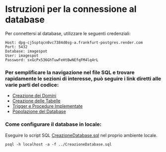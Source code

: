 # Istruzioni per la connessione al database
Per connettersi al database, utilizzare le seguenti credenziali:
```
Host: dpg-cj5sptqcn0vc7384d0sg-a.frankfurt-postgres.render.com
Port: 5432
Database: imagespot
User: imagespot
Password: sxGcPx536GhTuwFeHtBwNEfqFM4lq4rL
```

### Per semplificare la navigazione nel file SQL e trovare rapidamente le sezioni di interesse, può seguire i link diretti alle varie parti del codice:

- [Creazione dei Domini](https://github.com/Gabriele-Maione/imagespot/blob/master/BD/scripts/CreazioneDatabase.sql#L3)
- [Creazione delle Tabelle](https://github.com/Gabriele-Maione/imagespot/blob/master/BD/scripts/CreazioneDatabase.sql#L14)
- [Trigger e Procedure Implementate](https://github.com/Gabriele-Maione/imagespot/blob/master/BD/scripts/CreazioneDatabase.sql#L190)
- [Popolazione del Database](https://github.com/Gabriele-Maione/imagespot/blob/master/BD/scripts/CreazioneDatabase.sql#L368)

### Come configurare il database in locale:

Eseguire lo script SQL [CreazioneDatabase.sql](https://github.com/Gabriele-Maione/imagespot/blob/master/BD/scripts/CreazioneDatabase.sql) nel proprio ambiente locale.
```
psql -h localhost -a -f ../CreazioneDatabase.sql
```
